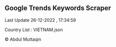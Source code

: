 

## Google Trends Keywords Scraper 
 
Last Update 26-12-2022 , 17:34:59

Country List :
VIETNAM.json



© Abdul Muttaqin 
